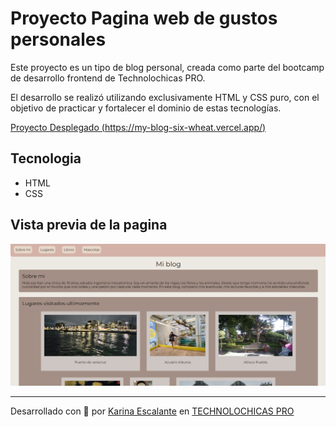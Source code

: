 # Proyecto Pagina web de gustos personales

Este proyecto es un tipo de blog personal, creada como parte del bootcamp de desarrollo frontend de Technolochicas PRO. 

El desarrollo se realizó utilizando exclusivamente HTML y CSS puro, con el objetivo de practicar y fortalecer el dominio de estas tecnologías.


[Proyecto Desplegado (https://my-blog-six-wheat.vercel.app/)](https://my-blog-six-wheat.vercel.app/)

## Tecnologia
* HTML
* CSS

## Vista previa de la pagina

![Blog](assets/vista_previa.png)


---
Desarrollado con 🤍 por [Karina Escalante](https://www.instagram.com/kary_olmos_22?igsh=aHI4c2hubzB3NXEx) en [TECHNOLOCHICAS PRO](https://tecnolochicas.mx/)